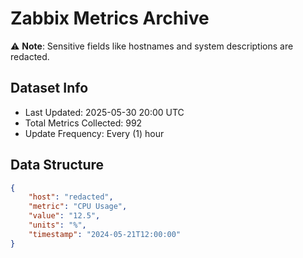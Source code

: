 # Zabbix Metrics Archive

⚠️ **Note**: Sensitive fields like hostnames and system descriptions are redacted.

## Dataset Info
- Last Updated: 2025-05-30 20:00 UTC
- Total Metrics Collected: 992
- Update Frequency: Every (1) hour

## Data Structure
```json
{
    "host": "redacted",
    "metric": "CPU Usage",
    "value": "12.5",
    "units": "%",
    "timestamp": "2024-05-21T12:00:00"
}
```

